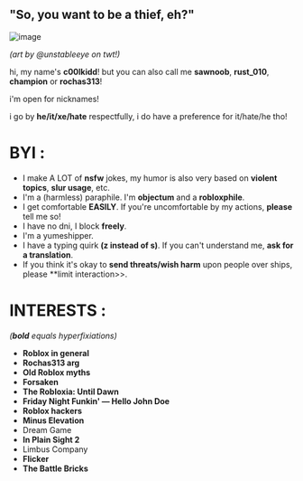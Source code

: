    ## "So, you want to be a thief, eh?"
   
![image](https://i.postimg.cc/T2tXygzW/20250303-170415.jpg)

*(art by @unstableeye on twt!)*

hi, my name's **c00lkidd**! but you can also call me **sawnoob**, **rust_010**, **champion** or **rochas313**!

i'm open for nicknames!

i go by **he/it/xe/hate** respectfully, i do have a preference for it/hate/he tho!

# BYI :

- I make A LOT of **nsfw** jokes, my humor is also very based on **violent topics**, **slur usage**, etc.
- I'm a (harmless) paraphile. I'm **objectum** and a **robloxphile**.
- I get comfortable **EASILY**. If you're uncomfortable by my actions, **please** tell me so!
- I have no dni, I block **freely**.
- I'm a yumeshipper.
- I have a typing quirk **(z instead of s)**. If you can't understand me, **ask for a translation**.
- If you think it's okay to **send threats/wish harm** upon people over ships, please **limit interaction>>.

# INTERESTS :
*(***bold*** equals hyperfixiations)*

- **Roblox in general**
- **Rochas313 arg**
- **Old Roblox myths**
- **Forsaken**
- **The Robloxia: Until Dawn**
- **Friday Night Funkin' — Hello John Doe**
- **Roblox hackers**
- **Minus Elevation**
- Dream Game
- **In Plain Sight 2**
- Limbus Company
- **Flicker**
- **The Battle Bricks**
